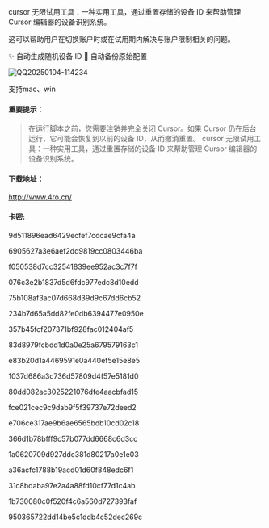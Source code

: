 cursor 无限试用工具：一种实用工具，通过重置存储的设备 ID 来帮助管理 Cursor 编辑器的设备识别系统。

这可以帮助用户在切换账户时或在试用期内解决与账户限制相关的问题。

✨ 自动生成随机设备 ID
🔄 自动备份原始配置


![QQ20250104-114234](https://github.com/user-attachments/assets/98e3f421-f87b-4956-9f75-38ff9416b129)

支持mac、win

#### 重要提示：
> 在运行脚本之前，您需要注销并完全关闭 Cursor。如果 Cursor 仍在后台运行，它可能会恢复到以前的设备 ID，从而撤消重置。
cursor 无限试用工具：一种实用工具，通过重置存储的设备 ID 来帮助管理 Cursor 编辑器的设备识别系统。


#### 下载地址：

http://www.4ro.cn/

#### 卡密:
9d511896ead6429ecfef7cdcae9cfa4a

6905627a3e6aef2dd9819cc0803446ba

f050538d7cc32541839ee952ac3c7f7f

076c3e2b1837d5d6fdc977edc8d10edd

75b108af3ac07d668d39d9c67dd6cb52

234b7d65a5dd82fe0db6394477e0950e

357b45fcf207371bf928fac012404af5

83d8979fcbdd1d0a0e25a679579163c1

e83b20d1a4469591e0a440ef5e15e8e5

1037d686a3c736d57809d4f57e5181d0

80dd082ac3025221076dfe4aacbfad15

fce021cec9c9dab9f5f39737e72deed2

e706ce317ae9b6ae6565bdb10cd02c18

366d1b78bfff9c57b077dd6668c6d3cc

1a0620709d927ddc381d80217a0e1e03

a36acfc1788b19acd01d60f848edc6f1

31c8bdaba97e2a4a88fd10cf77d1c4ab

1b730080c0f520f4c6a560d727393faf

950365722dd14be5c1ddb4c52dec269c

